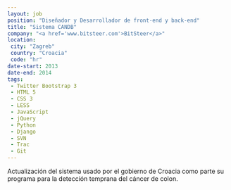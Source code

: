 ```yaml
---
layout: job
position: "Diseñador y Desarrollador de front-end y back-end"
title: "Sistema CANDB"
company: "<a href='www.bitsteer.com'>BitSteer</a>"
location:
 city: "Zagreb"
 country: "Croacia"
 code: "hr"
date-start: 2013
date-end: 2014
tags:
 - Twitter Bootstrap 3
 - HTML 5
 - CSS 3
 - LESS
 - JavaScript
 - jQuery
 - Python
 - Django
 - SVN
 - Trac
 - Git
---
```


Actualización del sistema usado por el gobierno de Croacia como parte su programa para la detección temprana del cáncer de colon.